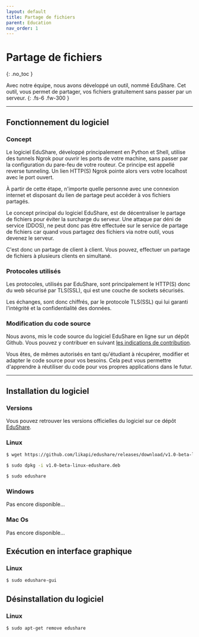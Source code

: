 ```yaml
---
layout: default
title: Partage de fichiers
parent: Education
nav_order: 1
---
```


# Partage de fichiers
{: .no_toc }

Avec notre équipe, nous avons développé un outil, nommé EduShare. Cet outil, vous permet de partager, vos fichiers gratuitement sans passer par un serveur.
{: .fs-6 .fw-300 }

---

## Fonctionnement du logiciel

### Concept

Le logiciel EduShare, développé principalement en Python et Shell, utilise des tunnels Ngrok pour ouvrir les ports de votre machine, sans passer par la configuration du pare-feu de votre routeur. Ce principe est appellé reverse tunneling. Un lien HTTP(S) Ngrok pointe alors vers votre localhost avec le port ouvert.

À partir de cette étape, n'importe quelle personne avec une connexion internet et disposant du lien de partage peut accéder à vos fichiers partagés.

Le concept principal du logiciel EduShare, est de décentraliser le partage de fichiers pour éviter la surcharge du serveur. Une attaque par déni de service (DDOS), ne peut donc pas être effectuée sur le service de partage de fichiers car quand vous partagez des fichiers via notre outil, vous devenez le serveur.

C'est donc un partage de client à client. Vous pouvez, effectuer un partage de fichiers à plusieurs clients en simultané.

### Protocoles utilisés

Les protocoles, utilisés par EduShare, sont principalement le HTTP(S) donc du web sécurisé par TLS(SSL), qui est une couche de sockets sécurisés.

Les échanges, sont donc chiffrés, par le protocole TLS(SSL) qui lui garanti l'intégrité et la confidentialité des données.

### Modification du code source

Nous avons, mis le code source du logiciel EduShare en ligne sur un dépôt Github. Vous pouvez y contribuer en suivant [les indications de contribution](https://github.com/likapi/edushare#contribution).

Vous êtes, de mêmes autorisés en tant qu'étudiant à récupérer, modifier et adapter le code source pour vos besoins. Cela peut vous permettre d'apprendre à réutiliser du code pour vos propres applications dans le futur.

---

## Installation du logiciel

### Versions

Vous pouvez retrouver les versions officielles du logiciel sur ce dépôt [EduShare](https://github.com/likapi/edushare/releases).

### Linux

```bash
$ wget https://github.com/likapi/edushare/releases/download/v1.0-beta-linux/v1.0-beta-linux-edushare.deb

$ sudo dpkg -i v1.0-beta-linux-edushare.deb

$ sudo edushare
```

### Windows

Pas encore disponible...

### Mac Os

Pas encore disponible...

## Exécution en interface graphique

### Linux

```bash
$ sudo edushare-gui
```

## Désinstallation du logiciel

### Linux

```bash
$ sudo apt-get remove edushare
```